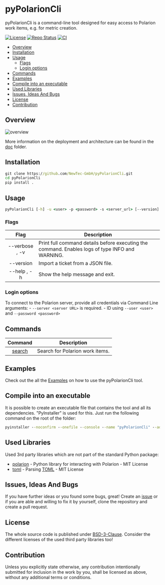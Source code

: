 # pyPolarionCli

pyPolarionCli is a command-line tool designed for easy access to Polarion work items, e.g. for metric creation.

[![License](https://img.shields.io/badge/license-bsd-3.svg)](https://choosealicense.com/licenses/bsd-3-clause/) [![Repo Status](https://www.repostatus.org/badges/latest/active.svg)](https://www.repostatus.org/#active) [![CI](https://github.com/NewTec-GmbH/pyPolarionCli/actions/workflows/ci.yml/badge.svg)](https://github.com/NewTec-GmbH/pyPolarionCli/actions/workflows/ci.yml)

- [Overview](#overview)
- [Installation](#installation)
- [Usage](#usage)
  - [Flags](#flags)
  - [Login options](#login-options)
- [Commands](#commands)
- [Examples](#examples)
- [Compile into an executable](#compile-into-an-executable)
- [Used Libraries](#used-libraries)
- [Issues, Ideas And Bugs](#issues-ideas-and-bugs)
- [License](#license)
- [Contribution](#contribution)

## Overview

![overview](https://www.plantuml.com/plantuml/proxy?cache=no&src=https://raw.githubusercontent.com/NewTec-GmbH/pyPolarionCli/main/design/UML/context.puml)

More information on the deployment and architecture can be found in the [doc](./doc/README.md) folder.

## Installation

```cmd
git clone https://github.com/NewTec-GmbH/pyPolarionCli.git
cd pyPolarionCli
pip install .
```

## Usage

```cmd
pyPolarionCli [-h] -u <user> -p <password> -s <server_url> [--version] [-v] {command} {command_options}
```

### Flags

| Flag           | Description                                                                                     |
| :-----------:  | ----------------------------------------------------------------------------------------------- |
| --verbose , -v | Print full command details before executing the command. Enables logs of type INFO and WARNING. |
| --version      | Import a ticket from a JSON file.                                                               |
| --help , -h    | Show the help message and exit.                                                                 |

### Login options

To connect to the Polarion server, provide all credentials via Command Line arguments:
    - `--server <server URL>` is required.
    - ID using `--user <user>` and `--password <password>`

## Commands

| Command                                     | Description                                         |
| :-----------------------------------------: | --------------------------------------------------- |
|[search](./doc/commands/search.md)           | Search for Polarion work items.                     |

## Examples

Check out the all the [Examples](./examples) on how to use the pyPolarionCli tool.

## Compile into an executable

It is possible to create an executable file that contains the tool and all its dependencies. "PyInstaller" is used for this.
Just run the following command on the root of the folder:

```cmd
pyinstaller --noconfirm --onefile --console --name "pyPolarionCli" --add-data "./pyproject.toml;."  "./src/pyPolarionCli/__main__.py"
```

## Used Libraries

Used 3rd party libraries which are not part of the standard Python package:

- [polarion](https://pypi.org/project/polarion/) - Python library for interacting with Polarion - MIT License
- [toml](https://github.com/uiri/toml) - Parsing [TOML](https://en.wikipedia.org/wiki/TOML) - MIT License

## Issues, Ideas And Bugs

If you have further ideas or you found some bugs, great! Create an [issue](https://github.com/NewTec-GmbH/pyPolarionCli/issues) or if you are able and willing to fix it by yourself, clone the repository and create a pull request.

## License

The whole source code is published under [BSD-3-Clause](https://github.com/NewTec-GmbH/pyPolarionCli/blob/main/LICENSE).
Consider the different licenses of the used third party libraries too!

## Contribution

Unless you explicitly state otherwise, any contribution intentionally submitted for inclusion in the work by you, shall be licensed as above, without any additional terms or conditions.
